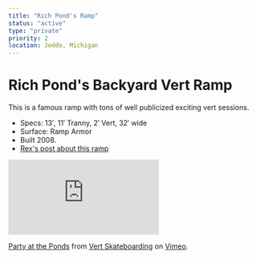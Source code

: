 ```yaml
---
title: "Rich Pond's Ramp"
status: "active"
type: "private"
priority: 2
location: Jeddo, Michigan
---
```

# Rich Pond's Backyard Vert Ramp

This is a famous ramp with tons of well publicized exciting vert sessions.

- Specs: 13′,  11′ Tranny, 2′ Vert,  32′ wide
- Surface: Ramp Armor
- Built 2008.
- [Rex's post about this ramp](http://vertskateboarding.com/back-yard-vert-rich-pond/)



<iframe src="https://player.vimeo.com/video/101365600"  frameBorder="0" allow="autoplay; fullscreen; picture-in-picture" allowFullScreen></iframe>
<p><a href="https://vimeo.com/101365600">Party at the Ponds</a> from <a href="https://vimeo.com/vertskateboarding">Vert Skateboarding</a> on <a href="https://vimeo.com">Vimeo</a>.</p>